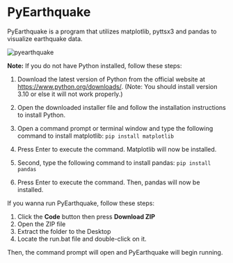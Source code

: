# PyEarthquake
PyEarthquake is a program that utilizes matplotlib, pyttsx3 and pandas to visualize earthquake data.

![pyearthquake](https://user-images.githubusercontent.com/88925152/219908589-26d0d69d-9bed-4c78-a67e-84467369d3db.png)

**Note:** If you do not have Python installed, follow these steps:

1. Download the latest version of Python from the official website at https://www.python.org/downloads/.
(Note: You should install version 3.10 or else it will not work properly.)

2. Open the downloaded installer file and follow the installation instructions to install Python.
3. Open a command prompt or terminal window and type the following command to install matplotlib:
 `pip install matplotlib`
4. Press Enter to execute the command. Matplotlib will now be installed.
5. Second, type the following command to install pandas:
 `pip install pandas`
6. Press Enter to execute the command. Then, pandas will now be installed.

If you wanna run PyEarthquake, follow these steps:

1. Click the **Code** button then press **Download ZIP**
2. Open the ZIP file
3. Extract the folder to the Desktop
4. Locate the run.bat file and double-click on it.

Then, the command prompt will open and PyEarthquake will begin running.
